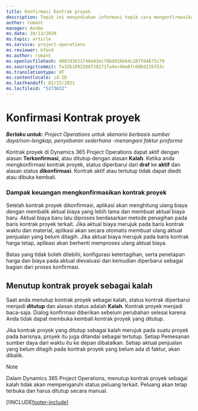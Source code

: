 ```yaml
---
title: Konfirmasi Kontrak proyek
description: Topik ini menyediakan informasi topik cara mengonfirmasikan kontrak dalam Project operations.
author: rumant
manager: Annbe
ms.date: 10/13/2020
ms.topic: article
ms.service: project-operations
ms.reviewer: kfend
ms.author: rumant
ms.openlocfilehash: d807d3631f40a93ec7dbd918b64c287fd4875c79
ms.sourcegitcommit: fa32b1893286f20271fa4ec4be8fc68bd135f53c
ms.translationtype: HT
ms.contentlocale: id-ID
ms.lasthandoff: 02/15/2021
ms.locfileid: "5273832"
---
```

# <a name="confirm-a-project-contract"></a>Konfirmasi Kontrak proyek

_**Berlaku untuk:** Project Operations untuk skenario berbasis sumber daya/non-lengkap, penyebaran sederhana -menangani faktur proforma_

Kontrak proyek di Dynamics 365 Project Operations dapat aktif dengan alasan **Terkonfirmasi**, atau ditutup dengan alasan **Kalah**. Ketika anda mengkonfirmasi kontrak proyek, status diperbarui dari **draf** ke **aktif** dan alasan status **dikonfirmasi**. Kontrak aktif atau tertutup tidak dapat diedit atau dibuka kembali. 

### <a name="financial-impact-of-confirming-a-project-contract"></a>Dampak keuangan mengkonfirmasikan kontrak proyek

Setelah kontrak proyek dikonfirmasi, aplikasi akan menghitung ulang biaya dengan membalik aktual biaya yang lebih lama dan membuat aktual biaya baru. Aktual biaya baru lalu diproses berdasarkan metode penagihan pada baris kontrak proyek terkait. Jika aktual biaya merujuk pada baris kontrak waktu dan material, aplikasi akan secara otomatis membuat ulang aktual penjualan yang belum ditagih. Jika aktual biaya merujuk pada baris kontrak harga tetap, aplikasi akan berhenti memproses ulang aktual biaya.

Batas yang tidak boleh dilebihi, konfigurasi ketertagihan, serta penetapan harga dan biaya pada aktual dievaluasi dan kemudian diperbarui sebagai bagian dari proses konfirmasi.

## <a name="close-a-project-contract-as-lost"></a>Menutup kontrak proyek sebagai kalah

Saat anda menutup kontrak proyek sebagai kalah, status kontrak diperbarui menjadi **ditutup** dan alasan status adalah **Kalah**. Kontrak proyek menjadi baca-saja. Dialog konfirmasi diberikan sebelum perubahan selesai karena Anda tidak dapat membuka kembali kontrak proyek yang ditutup.

Jika kontrak proyek yang ditutup sebagai kalah merujuk pada suatu proyek pada barisnya, proyek itu juga ditandai sebagai tertutup. Setiap Pemesanan sumber daya dari waktu itu ke depan dibatalkan. Setiap aktual penjualan yang belum ditagih pada kontrak proyek yang belum ada di faktur, akan dibalik.

> [!NOTE]
> Dalam Dynamics 365 Project Operations, menutup kontrak proyek sebagai kalah tidak akan mempengaruhi status peluang terkait. Peluang akan tetap terbuka dan harus ditutup secara manual.


[!INCLUDE[footer-include](../../includes/footer-banner.md)]